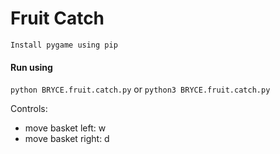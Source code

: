 # Fruit Catch
`Install pygame using pip`
#### Run using
`python BRYCE.fruit.catch.py`
or
`python3 BRYCE.fruit.catch.py`

Controls: 
- move basket left: w
- move basket right: d
